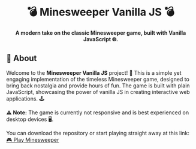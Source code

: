 <h1 align="center">💣 Minesweeper Vanilla JS 💣</h1>
<p align="center">
  <strong>A modern take on the classic Minesweeper game, built with Vanilla JavaScript 🌐.</strong>
</p>
<h2>📝 About </h2>
<p>
  Welcome to the <strong>Minesweeper Vanilla JS</strong> project! 🎉 This is a simple yet engaging implementation of the timeless Minesweeper game, designed to bring back nostalgia and provide hours of fun. The game is built with plain JavaScript, showcasing the power of vanilla JS in creating interactive web applications. 🕹️
</p>
<p>
  <strong>⚠️ Note:</strong> The game is currently not responsive and is best experienced on desktop devices 🖥️.
</p>
<p>
  You can download the repository or start playing straight away at this link: 
  <a href="https://mormarzan.github.io/mine-sweeper/">🎮 Play Minesweeper</a>
</p>
